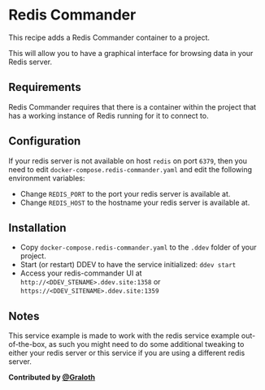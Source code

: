 # Redis Commander

This recipe adds a Redis Commander container to a project.

This will allow you to have a graphical interface for browsing data in your Redis server.

## Requirements

Redis Commander requires that there is a container within the project that has a working instance of Redis running for it to connect to.

## Configuration

If your redis server is not available on host `redis` on port `6379`, then you need to edit `docker-compose.redis-commander.yaml` and edit the following environment variables:

* Change `REDIS_PORT` to the port your redis server is available at.
* Change `REDIS_HOST` to the hostname your redis server is available at.

## Installation

* Copy `docker-compose.redis-commander.yaml` to the `.ddev` folder of your project.
* Start (or restart) DDEV to have the service initialized: `ddev start`
* Access your redis-commander UI at `http://<DDEV_STENAME>.ddev.site:1358` or `https://<DDEV_SITENAME>.ddev.site:1359`

## Notes

This service example is made to work with the redis service example out-of-the-box, as such you might need to do some additional tweaking to either your redis server or this service if you are using a different redis server.

**Contributed by [@Graloth](https://github.com/Graloth)**
